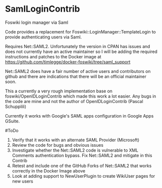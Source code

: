 # SamlLoginContrib
Foswiki login manager via Saml

Code provides a replacement for Foswiki::LoginManager::TemplateLogin to provide 
authenticating users via Saml.

Requires Net::SAML2. Unfortunately the version in CPAN has issues and does not currently 
have an active maintainer so I will be adding the required instructions and patches to
the Docker image at https://github.com/timlegge/docker-foswiki/tree/saml_support

Net::SAML2 does have a fair number of active users and contributors on github and there
are indications that there will be an official maintainer soon. 

This a currently a very rough implementation base on foswiki/OpenIDLoginContrib 
which made this work a lot easier.  Any bugs in the code are mine and not the author of 
OpenIDLoginContrib (Pascal Schupplili)

Currently it works with Google's SAML apps configuration in Google Apps GSuite.

#ToDo
  1. Verify that it works with an alternate SAML Provider (Microsoft)
  1. Review the code for bugs and obvious issues
  1. Investigate whether the Net::SAML2 code is vulnerable to XML Comments
     authentication bypass.  Fix Net::SAML2 and mitigate in this Contrib
  1. Retest and include one of the GitHub Forks of Net::SAML2 that works correctly
     in the Docker Image above
  1. Look at adding support to NewUserPlugin to create WikiUser pages for new users

